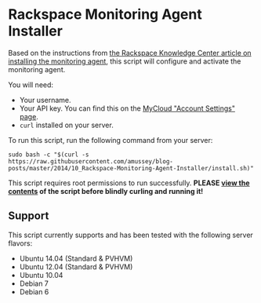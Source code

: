 # Rackspace Monitoring Agent Installer

Based on the instructions from [the Rackspace Knowledge Center article on installing the monitoring agent](http://www.rackspace.com/knowledge_center/article/install-the-cloud-monitoring-agent), this script will configure and activate the monitoring agent.

You will need:

 - Your username.
 - Your API key.  You can find this on the [MyCloud "Account Settings" page](https://mycloud.rackspace.com/account#settings).
 - `curl` installed on your server.

To run this script, run the following command from your server:

    sudo bash -c "$(curl -s https://raw.githubusercontent.com/amussey/blog-posts/master/2014/10_Rackspace-Monitoring-Agent-Installer/install.sh)"

This script requires root permissions to run successfully.  **PLEASE [view the contents](https://github.com/amussey/blog-posts/blob/master/2014/10_Rackspace-Monitoring-Agent-Installer/install.sh) of the script before blindly curling and running it!**

## Support

This script currently supports and has been tested with the following server flavors:

 - Ubuntu 14.04 (Standard & PVHVM)
 - Ubuntu 12.04 (Standard & PVHVM)
 - Ubuntu 10.04
 - Debian 7
 - Debian 6
